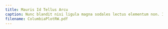 ```yaml
---
title: Mauris Id Tellus Arcu
caption: Nunc blandit nisi ligula magna sodales lectus elementum non. Integer id venenatis velit.
filename: ColumbiaPlotRW.pdf
---
```

